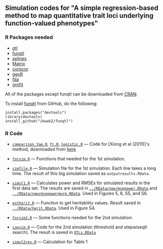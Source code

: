 ## Simulation codes for "A simple regression-based method to map quantitative trait loci underlying function-valued phenotypes"

### R Packages needed

- [qtl](http://cran.r-project.org/web/packages/qtl/)
- [funqtl](http://github.com/ikwak2/funqtl)
- [splines](http://cran.r-project.org/src/contrib/Archive/splines/)
- [Matrix](http://cran.r-project.org/web/packages/Matrix/)
- [corpcor](http://cran.r-project.org/web/packages/corpcor/)
- [geoR](http://cran.r-project.org/web/packages/geoR/)
- [fda](http://cran.r-project.org/web/packages/fda/)
- [grofit](http://cran.r-project.org/web/packages/grofit/)

All of the packages except funqtl can be downloaded from [CRAN](http://cran.r-project.org).

To install [funqtl](https://github.com/ikwak2/funqtl) from GitHub, do
the following:

    install.packages("devtools")
    library(devtools)
    install_github("ikwak2/funqtl")

### R Code



- [`comparison_Yap.R`](comparison_Yap.R), [`fr.R`](fr.R),
  [`logistic.R`](logistic.R) &mdash; Code for [Xiong et al (2011)]'s method, downloaded from [here](http://www.epibiostat.ucsf.edu/biostat/sen/functionalMapping/)
   
- [`forsim.R`](forsim.R) &mdash; Functions that needed for the 1st simulation.

- [`simfile.R`](simfile.R) &mdash; Simulation file for the 1st simulation. Each line takes a long time.
   The result of this big simulation saved as `outputresults.RData`.

- [`simul1.R`](simul1.R) &mdash; Calculates power and RMSEs for
   simulated results in the first data set. The results are saved in
   [`../RData/newrmsepower.RData`](https://github.com/kbroman/Paper_FunQTL/blob/master/RDatas/newrmsepower.RData)
   and
   [`../RData/newrmsepowermore.RData`](https://github.com/kbroman/Paper_FunQTL/blob/master/RDatas/newrmsepowermore.RData).
   Used in Figures 5, 6, S5, and S6.


- [`estherit.R`](estherit.R) &mdash; 
   Function to get heritability values. Result saved in
   [`../RData/herit.RData`](https://github.com/kbroman/Paper_FunQTL/blob/master/RDatas/herit.RData). Used
   in Figure S4.

- [`forsim2.R`](forsim2.R) &mdash;
   Some functions needed for the 2nd simulation.

- [`cansim.R`](cansim.R) &mdash;
   Code for the 2nd simulation (threshold and stepwiseqtl search).
   The result is saved in [`QTLs.RData`](QTLs.RData)

- [`simul2res.R`](simul2res.R) &mdash;
   Calculation for Table 1
